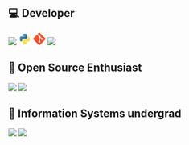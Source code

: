 ## :computer: Developer
<code><img height="25" src="https://raw.githubusercontent.com/jmnote/z-icons/master/svg/c.svg"></code>
<code><img height="25" src="https://raw.githubusercontent.com/devicons/devicon/master/icons/python/python-original.svg"></code>
<code><img height="25" src="https://raw.githubusercontent.com/devicons/devicon/master/icons/git/git-original.svg"></code>
<code><img height="25" src="https://raw.githubusercontent.com/jmnote/z-icons/master/svg/bash.svg"></code>

## :penguin: Open Source Enthusiast
<code><img height="25" src="https://raw.githubusercontent.com/Thomas-George-T/Thomas-George-T/master/assets/linux-tux.svg"></code>
<code><img height="25" src="https://raw.githubusercontent.com/jmnote/z-icons/master/svg/ruby.svg"></code>

## :telescope: Information Systems undergrad
<code><img height="25" src="https://raw.githubusercontent.com/jmnote/z-icons/master/svg/java.svg"></code>
<code><img height="25" src="https://raw.githubusercontent.com/Thomas-George-T/Thomas-George-T/master/assets/mysql.svg"></code>
